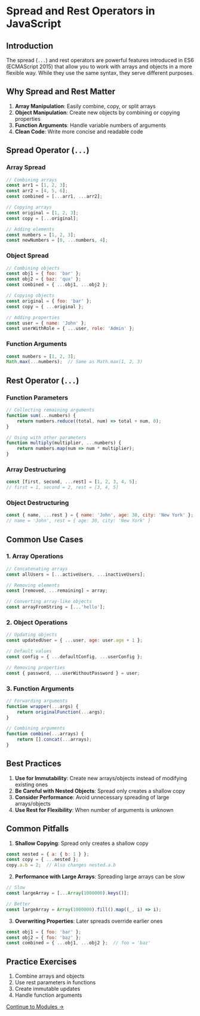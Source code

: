 # Spread and Rest Operators in JavaScript

## Introduction
The spread (`...`) and rest operators are powerful features introduced in ES6 (ECMAScript 2015) that allow you to work with arrays and objects in a more flexible way. While they use the same syntax, they serve different purposes.

## Why Spread and Rest Matter
1. **Array Manipulation**: Easily combine, copy, or split arrays
2. **Object Manipulation**: Create new objects by combining or copying properties
3. **Function Arguments**: Handle variable numbers of arguments
4. **Clean Code**: Write more concise and readable code

## Spread Operator (`...`)

### Array Spread
```javascript
// Combining arrays
const arr1 = [1, 2, 3];
const arr2 = [4, 5, 6];
const combined = [...arr1, ...arr2];

// Copying arrays
const original = [1, 2, 3];
const copy = [...original];

// Adding elements
const numbers = [1, 2, 3];
const newNumbers = [0, ...numbers, 4];
```

### Object Spread
```javascript
// Combining objects
const obj1 = { foo: 'bar' };
const obj2 = { baz: 'qux' };
const combined = { ...obj1, ...obj2 };

// Copying objects
const original = { foo: 'bar' };
const copy = { ...original };

// Adding properties
const user = { name: 'John' };
const userWithRole = { ...user, role: 'Admin' };
```

### Function Arguments
```javascript
const numbers = [1, 2, 3];
Math.max(...numbers);  // Same as Math.max(1, 2, 3)
```

## Rest Operator (`...`)

### Function Parameters
```javascript
// Collecting remaining arguments
function sum(...numbers) {
    return numbers.reduce((total, num) => total + num, 0);
}

// Using with other parameters
function multiply(multiplier, ...numbers) {
    return numbers.map(num => num * multiplier);
}
```

### Array Destructuring
```javascript
const [first, second, ...rest] = [1, 2, 3, 4, 5];
// first = 1, second = 2, rest = [3, 4, 5]
```

### Object Destructuring
```javascript
const { name, ...rest } = { name: 'John', age: 30, city: 'New York' };
// name = 'John', rest = { age: 30, city: 'New York' }
```

## Common Use Cases

### 1. Array Operations
```javascript
// Concatenating arrays
const allUsers = [...activeUsers, ...inactiveUsers];

// Removing elements
const [removed, ...remaining] = array;

// Converting array-like objects
const arrayFromString = [...'hello'];
```

### 2. Object Operations
```javascript
// Updating objects
const updatedUser = { ...user, age: user.age + 1 };

// Default values
const config = { ...defaultConfig, ...userConfig };

// Removing properties
const { password, ...userWithoutPassword } = user;
```

### 3. Function Arguments
```javascript
// Forwarding arguments
function wrapper(...args) {
    return originalFunction(...args);
}

// Combining arguments
function combine(...arrays) {
    return [].concat(...arrays);
}
```

## Best Practices

1. **Use for Immutability**: Create new arrays/objects instead of modifying existing ones
2. **Be Careful with Nested Objects**: Spread only creates a shallow copy
3. **Consider Performance**: Avoid unnecessary spreading of large arrays/objects
4. **Use Rest for Flexibility**: When number of arguments is unknown

## Common Pitfalls

1. **Shallow Copying**: Spread only creates a shallow copy
```javascript
const nested = { a: { b: 1 } };
const copy = { ...nested };
copy.a.b = 2;  // Also changes nested.a.b
```

2. **Performance with Large Arrays**: Spreading large arrays can be slow
```javascript
// Slow
const largeArray = [...Array(1000000).keys()];

// Better
const largeArray = Array(1000000).fill().map((_, i) => i);
```

3. **Overwriting Properties**: Later spreads override earlier ones
```javascript
const obj1 = { foo: 'bar' };
const obj2 = { foo: 'baz' };
const combined = { ...obj1, ...obj2 };  // foo = 'baz'
```

## Practice Exercises
1. Combine arrays and objects
2. Use rest parameters in functions
3. Create immutable updates
4. Handle function arguments

[Continue to Modules →](./modules.md) 